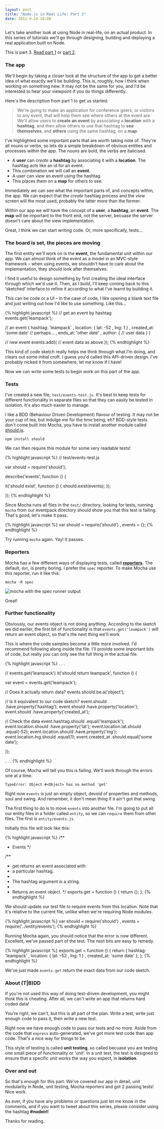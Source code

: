 ```yaml
---
layout: post
title: "Node.js in Real Life: Part 3"
date: 2012-9-24 10:00
---
```


Let's take another look at using Node in real-life, on an actual product. In this series of tutorials we'll go through designing, building and deploying a real application built on Node.

This is part 3. [Read part 1](/2012/09/13/node-js-in-real-life-part-1.html) or [part 2](/2012/09/14/node-js-in-real-life-part-2.html).

### The app

We'll begin by taking a closer look at the structure of the app to get a better idea of what exactly we'll be building. This is, roughly, how I think when working on something new. It may not be the same for you, and I'd be interested to hear your viewpoint if you do things differently.

Here's the description from part 1 to get us started:

> We're going to make an application for conference goers, or visitors to any event, that will help them see where others at the event are. We'll allow users to **create an event** by associating a **location** with a **hashtag**, and then allow others to use that hashtag to **see themselves**, and **others** using the same hashtag, on a **map**.

I've highlighted some important parts that are worth taking note of. They're all nouns or verbs, so lets do a simple breakdown of obvious entities and processes within the app. The nouns are bold, the verbs are italicised.

- A **user** can <em>create</em> a **hashtag** by associating it with a **location**. The hashtag acts like an id for an event.
- This combination we will call an **event**.
- A user can <em>view</em> an event using the hashtag.
- This places them on a **map** for others to see.

Immediately we can see what the important parts of, and concepts within, the app. We can expect that the <em>create</em> hashtag process and the <em>view</em> screen will the most used, probably the latter more than the former.

Within our app we will have the concept of a **user**, a **hashtag**, an **event**. The **map** will be important to the front end, not the server, becuase the server doesn't care about the view implementation.

Great, I think we can start writing code. Or, more specifically, tests...

### The board is set, the pieces are moving

The first entity we'll work on is the **event**, the fundamental unit within our app. We can almost think of the event as a model in an MVC-style framework – when using events, we shouldn't have to care about the implementation, they should look after themselves.

I find it useful to design something by first creating the ideal interface through which we'd use it. Then, as I build, I'll keep coming back to this ‘sketched’ interface to refine it according to what I've learnt by building it.

This can be code or a UI – in the case of code, I like opening a blank text file and just writing out how I'd like to use something. Like this...

{% highlight javascript %}
// get an event by hashtag
events.get('leampack');

// an event
{
  hashtag: 'leampack'
, location: {
    lat: -52
  , lng: 1
  }
, created_at: 'some date'
  // perhaps...
, ends_at: 'other date'
, author: {
    // user data
  }
}

// new event
events.add({
  // event data as above
});
{% endhighlight %}

This kind of code sketch really helps me think through what I'm doing, and clears out some initial cruft. I guess you'd called this API-driven design. I've probably nicked it from somewhere, let me know if I have!

Now we can write some tests to begin work on this part of the app.

### Tests

I've created a new file, `test/events-test.js`. It's best to keep tests for different functionality in separate files so that they can easily be tested in isolation. It's also much easier to manage.

I like a BDD (Behaviour Driven Development) flavour of testing. It may not be your cup of tea, but indulge me for the time being, eh? BDD-style tests don't come built into Mocha, you have to install another module called [should.js](https://github.com/visionmedia/should.js).

`npm install should`

We can then require this module for some very readable tests!

{% highlight javascript %}
// test/events-test.js

var should = require('should');

describe('events', function () {

  it('should exist', function () {
    should.exist(events);
  });

});
{% endhighlight %}

Since Mocha runs all files in the `test/` directory, looking for tests, running `mocha` from our eventpack directory should show you that this test is failing. That's good, let's make it pass.

{% highlight javascript %}
var should = require('should')
  , events = {};
{% endhighlight %}

Try running `mocha` again. Yay! It passes.

### Reporters

Mocha has a few different ways of displaying tests, called [**reporters**](http://visionmedia.github.com/mocha/#reporters). The default, `dot`, is pretty boring. I prefer the `spec` reporter. To make Mocha use this reporter, run it like this:

`mocha -R spec`

![mocha with the spec runner output](http://i.phuu.net/Jev2/Screen%20Shot%202012-09-23%20at%2023.35.57.png)

Great!

### Further functionality

Obviously, our events object is not doing anything. According to the sketch we did earlier, the first bit of functionality is that `events.get('leampack')` will return an event object, so that's the next thing we'll work

This is where the code samples become a little more involved. I'd recommend following along inside the file. I'll provide some important bits of code, but really you can only see the full thing in the actual file.

{% highlight javascript %}
. . .

// events.get('leampack')
it('should return leampack', function () {

  var event = events.get('leampack');

  // Does it actually return data?
  events.should.be.a('object');

  // Is it equivalent to our code sketch?
  event.should
    .have.property('hashtag');
  event.should
    .have.property('location');
  event.should
    .have.property('created_at');

  // Check the data
  event.hashtag.should
    .equal('leampack');
  event.location.should
    .have.property('lat');
  event.location.lat.should
    .equal(-52);
  event.location.should
    .have.property('lng');
  event.location.lng.should
    .equal(1);
  event.created_at
    .should.equal('some date');

});

. . .
{% endhighlight %}

Of course, Mocha will tell you this is failing. We'll work through the errors one at a time.

`TypeError: Object #<Object> has no method 'get'`

Right now `events` is just an empty object, devoid of properties and methods, soul and swing. And remember, it don't mean thing if it ain't got that swing.

The first thing to do is to move `events` into another file. I'm going to put all our entity files in a folder called `entity`, so we can `require` them from other files. The first is `entity/events.js`.

Initially this file will look like this:

{% highlight javascript %}
/**
 * Events
 */

/**
 * get returns an event associated with
 * a particular hashtag.
 *
 * The hashtag argument is a string.
 *
 * Returns an event object.
 */
exports.get = function () {
  return {};
};
{% endhighlight %}

We should update our test file to require events from this location. Note that it's relative to the current file, unlike when we're requiring Node modules.

{% highlight javascript %}
var should = require('should')
  , events = require('../entity/events');
{% endhighlight %}

Running Mocha again, you should notice that the error is now different. Excellent, we've passed part of the test. The next bits are easy to remedy.

{% highlight javascript %}
exports.get = function () {
  return {
    hashtag: 'leampack'
  , location: {
      lat: -52
    , lng: 1
    }
  , created_at: 'some date'
  };
};
{% endhighlight %}

We've just made `events.get` return the exact data from our code sketch.

### About (T|B)DD

If you're not used this way of doing test-driven development, you might think this is cheating. After all, we can't write an app that returns hard coded data!

You're right, we can't, but this is all part of the plan. Write a test, write just enough code to pass it, then write a new test.

Right now we have enough code to pass our tests and no more. Aside from the code that `express` auto-generated, we've got more test code than app code. That's a nice way for things to be.

This style of testing is called **unit testing**, so called becuase you are testing one small piece of functionality or ‘unit’. In a unit test, the test is designed to ensure that a specific unit works the way you expect, in **isolation**.

### Over and out

So that's enough for this part. We've covered our app in detail, unit modularity in Node, unit testing, Mocha reporters and got 2 passing tests! Nice work.

As ever, if you have any problems or questions just let me know in the comments, and if you want to tweet about this series, please consider using the hashtag **#nodeirl**!

Thanks for reading.
